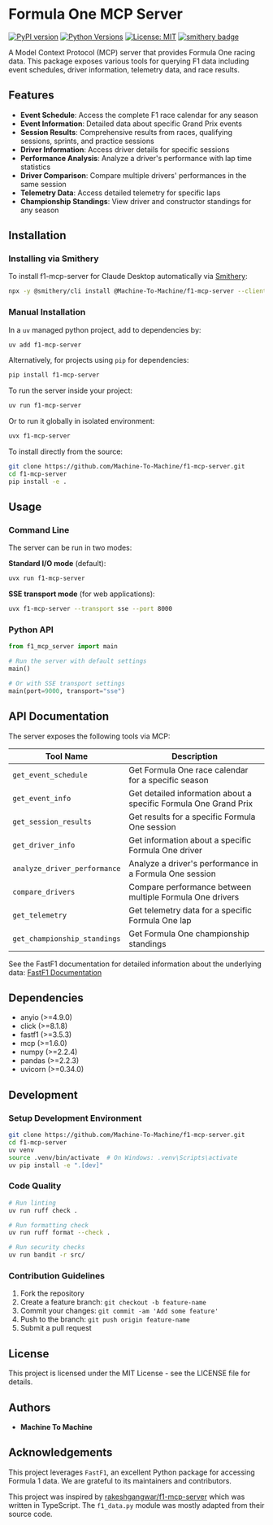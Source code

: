 # Formula One MCP Server

[![PyPI version](https://img.shields.io/pypi/v/f1-mcp-server.svg)](https://pypi.org/project/f1-mcp-server/)
[![Python Versions](https://img.shields.io/pypi/pyversions/f1-mcp-server.svg)](https://pypi.org/project/f1-mcp-server/)
[![License: MIT](https://img.shields.io/badge/License-MIT-yellow.svg)](https://opensource.org/licenses/MIT)
[![smithery badge](https://smithery.ai/badge/@Machine-To-Machine/f1-mcp-server)](https://smithery.ai/server/@Machine-To-Machine/f1-mcp-server)

A Model Context Protocol (MCP) server that provides Formula One racing data. This package exposes various tools for querying F1 data including event schedules, driver information, telemetry data, and race results.

## Features

- **Event Schedule**: Access the complete F1 race calendar for any season
- **Event Information**: Detailed data about specific Grand Prix events
- **Session Results**: Comprehensive results from races, qualifying sessions, sprints, and practice sessions
- **Driver Information**: Access driver details for specific sessions
- **Performance Analysis**: Analyze a driver's performance with lap time statistics
- **Driver Comparison**: Compare multiple drivers' performances in the same session
- **Telemetry Data**: Access detailed telemetry for specific laps
- **Championship Standings**: View driver and constructor standings for any season

## Installation

### Installing via Smithery

To install f1-mcp-server for Claude Desktop automatically via [Smithery](https://smithery.ai/server/@Machine-To-Machine/f1-mcp-server):

```bash
npx -y @smithery/cli install @Machine-To-Machine/f1-mcp-server --client claude
```

### Manual Installation
In a `uv` managed python project, add to dependencies by:

```bash
uv add f1-mcp-server
```

Alternatively, for projects using `pip` for dependencies:
```bash
pip install f1-mcp-server
```

To run the server inside your project:

```bash
uv run f1-mcp-server
```

Or to run it globally in isolated environment:

```bash
uvx f1-mcp-server
```

To install directly from the source:

```bash
git clone https://github.com/Machine-To-Machine/f1-mcp-server.git
cd f1-mcp-server
pip install -e .
```

## Usage

### Command Line

The server can be run in two modes:

**Standard I/O mode** (default):

```bash
uvx run f1-mcp-server
```

**SSE transport mode** (for web applications):

```bash
uvx f1-mcp-server --transport sse --port 8000
```

### Python API

```python
from f1_mcp_server import main

# Run the server with default settings
main()

# Or with SSE transport settings
main(port=9000, transport="sse")
```

## API Documentation

The server exposes the following tools via MCP:

| Tool Name | Description |
|-----------|-------------|
| `get_event_schedule` | Get Formula One race calendar for a specific season |
| `get_event_info` | Get detailed information about a specific Formula One Grand Prix |
| `get_session_results` | Get results for a specific Formula One session |
| `get_driver_info` | Get information about a specific Formula One driver |
| `analyze_driver_performance` | Analyze a driver's performance in a Formula One session |
| `compare_drivers` | Compare performance between multiple Formula One drivers |
| `get_telemetry` | Get telemetry data for a specific Formula One lap |
| `get_championship_standings` | Get Formula One championship standings |

See the FastF1 documentation for detailed information about the underlying data: [FastF1 Documentation](https://theoehrly.github.io/Fast-F1/)

## Dependencies

- anyio (>=4.9.0)
- click (>=8.1.8)
- fastf1 (>=3.5.3)
- mcp (>=1.6.0)
- numpy (>=2.2.4)
- pandas (>=2.2.3)
- uvicorn (>=0.34.0)

## Development

### Setup Development Environment

```bash
git clone https://github.com/Machine-To-Machine/f1-mcp-server.git
cd f1-mcp-server
uv venv
source .venv/bin/activate  # On Windows: .venv\Scripts\activate
uv pip install -e ".[dev]"
```

### Code Quality

```bash
# Run linting
uv run ruff check .

# Run formatting check
uv run ruff format --check .

# Run security checks
uv run bandit -r src/
```

### Contribution Guidelines

1. Fork the repository
2. Create a feature branch: `git checkout -b feature-name`
3. Commit your changes: `git commit -am 'Add some feature'`
4. Push to the branch: `git push origin feature-name`
5. Submit a pull request

## License

This project is licensed under the MIT License - see the LICENSE file for details.

## Authors

- **Machine To Machine**

## Acknowledgements

This project leverages `FastF1`, an excellent Python package for accessing Formula 1 data. We are grateful to its maintainers and contributors.

This project was inspired by [rakeshgangwar/f1-mcp-server](https://github.com/rakeshgangwar/f1-mcp-server) which was written in TypeScript. The `f1_data.py` module was mostly adapted from their source code.
